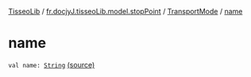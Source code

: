 [TisseoLib](../../index.md) / [fr.docjyJ.tisseoLib.model.stopPoint](../index.md) / [TransportMode](index.md) / [name](./name.md)

# name

`val name: `[`String`](https://kotlinlang.org/api/latest/jvm/stdlib/kotlin/-string/index.html) [(source)](https://github.com/docjyj/tisseoLib/tree/master/src/main/kotlin/fr/docjyJ/tisseoLib/model/stopPoint/TransportMode.kt#L12)